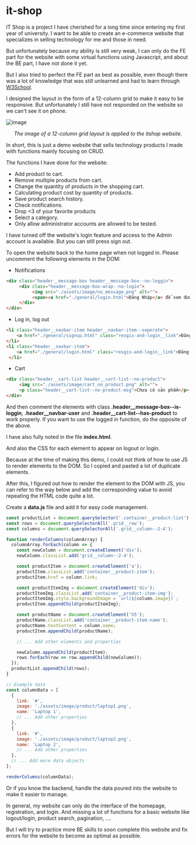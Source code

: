 # it-shop
IT Shop is a project I have cherished for a long time since entering my first year of university. I want to be able to create an e-commerce website that specializes in selling technology for me and those in need.

But unfortunately because my ability is still very weak, I can only do the FE part for the website with some virtual functions using Javascript, and about the BE part, I have not done it yet.

But I also tried to perfect the FE part as best as possible, even though there was a lot of knowledge that was still unlearned and had to learn through [W3School](https://www.w3schools.com/js/).

I designed the layout in the form of a 12-column grid to make it easy to be responsive. But unfortunately I still have not responded on the website so we can't see it on phone.

![image](https://github.com/VenusakaVXT/it-shop/assets/125566811/62068602-fd4f-4ffe-80de-f5615f95c19c)
<div align="center">

*The image of a 12-column grid layout is applied to the itshop website.*

</div>

In short, this is just a demo website that sells technology products I made with functions mainly focusing on CRUD.

The functions I have done for the website:
- Add product to cart.
- Remove multiple products from cart.
- Change the quantity of products in the shopping cart.
- Calculating product cost by quantity of products.
- Save product search history.
- Check notifications.
- Drop <3 of your favorite products
- Select a category.
- Only allow administrator accounts are allowed to be tested.

I have turned off the website's login feature and access to the Admin account is available. But you can still press sign out.

To open the website back to the home page when not logged in. 
Please uncomment the following elements in the DOM:

- Notifications
```html
<div class="header__message-box header__message-box--no-loggin">
     <div class="header__message-box-wrap--no-login">
          <img src="./assets/image/no_message.png" alt="">
          <span><a href="./general/login.html">Đăng Nhập</a> để xem được Thông Báo</span>
     </div>
</div>
```

- Log in, log out
```html
<li class="header__navbar-item header__navbar-item--seperate">
    <a href="./general/signup.html" class="resgis-and-login__link">Đăng ký</a>
</li>
<li class="header__navbar-item">
    <a href="./general/login.html" class="resgis-and-login__link">Đăng nhập</a>
 </li>
```

- Cart
```html
<div class="header__cart-list header__cart-list--no-product">
     <img src="./assets/image/cart_no_product.png" alt="">
     <p class="header__cart-list--no-product-msg">Chưa có sản phẩm</p>
</div>
```

And then comment the elements with class **.header__message-box--is-loggin**, **.header__navbar-user** and **.header__cart-list--has-product** to work properly. If you want to use the logged in function, do the opposite of the above.

I have also fully noted in the file **index.html**.

And also the CSS for each element to appear on logout or login.

Because at the time of making this demo, I could not think of how to use JS to render elements to the DOM. So I copied and pasted a lot of duplicate elements.

After this, I figured out how to render the element to the DOM with JS, you can refer to the way below and add the corresponding value to avoid repeating the HTML code quite a lot.

Create a **data.js** file and add it for easy code management.

```javascript
const productList = document.querySelector('.container__product-list');
const rows = document.querySelectorAll('.grid__row');
const columns = document.querySelectorAll('.grid__column--2-4');

function renderColumns(columnArray) {
  columnArray.forEach(column => {
    const newColumn = document.createElement('div');
    newColumn.classList.add('grid__column--2-4');

    const productItem = document.createElement('a');
    productItem.classList.add('container__product-item');
    productItem.href = column.link;

    const productItemImg = document.createElement('div');
    productItemImg.classList.add('container__product-item-img');
    productItemImg.style.backgroundImage = `url(${column.image})`;
    productItem.appendChild(productItemImg);

    const productName = document.createElement('h5');
    productName.classList.add('container__product-item-name');
    productName.textContent = column.name;
    productItem.appendChild(productName);

    // ... Add other elements and properties

    newColumn.appendChild(productItem);
    rows.forEach(row => row.appendChild(newColumn));
  });
  productList.appendChild(rows);
}

// Example data
const columnData = [
  {
    link: '#',
    image: './assets/image/product/laptop1.png',
    name: 'Laptop 1',
    // ... Add other properties
  },
  {
    link: '#',
    image: './assets/image/product/laptop2.png',
    name: 'Laptop 2',
    // ... Add other properties
  },
  // ... Add more data objects
];

renderColumns(columnData);
```

Or if you know the backend, handle the data poured into the website to make it easier to manage.

In general, my website can only do the interface of the homepage, registration, and login. And missing a lot of functions for a basic website like logout/login, product search, pagination, ....

But I will try to practice more BE skills to soon complete this website and fix errors for the website to become as optimal as possible.



